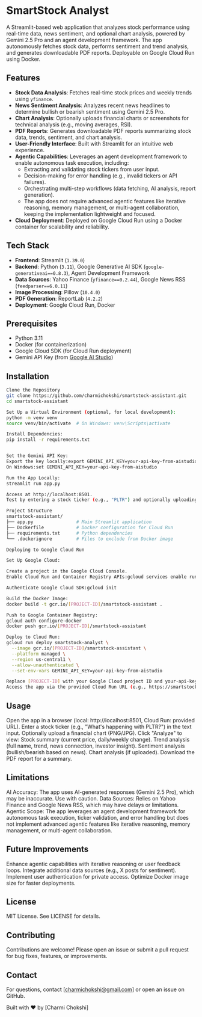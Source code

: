 # SmartStock Analyst

A Streamlit-based web application that analyzes stock performance using real-time data, news sentiment, and optional chart analysis, powered by Gemini 2.5 Pro and an agent development framework. The app autonomously fetches stock data, performs sentiment and trend analysis, and generates downloadable PDF reports. Deployable on Google Cloud Run using Docker.

## Features

- **Stock Data Analysis**: Fetches real-time stock prices and weekly trends using `yfinance`.
- **News Sentiment Analysis**: Analyzes recent news headlines to determine bullish or bearish sentiment using Gemini 2.5 Pro.
- **Chart Analysis**: Optionally uploads financial charts or screenshots for technical analysis (e.g., moving averages, RSI).
- **PDF Reports**: Generates downloadable PDF reports summarizing stock data, trends, sentiment, and chart analysis.
- **User-Friendly Interface**: Built with Streamlit for an intuitive web experience.
- **Agentic Capabilities**: Leverages an agent development framework to enable autonomous task execution, including:
  - Extracting and validating stock tickers from user input.
  - Decision-making for error handling (e.g., invalid tickers or API failures).
  - Orchestrating multi-step workflows (data fetching, AI analysis, report generation).
  - The app does not require advanced agentic features like iterative reasoning, memory management, or multi-agent collaboration, keeping the implementation lightweight and focused.
- **Cloud Deployment**: Deployed on Google Cloud Run using a Docker container for scalability and reliability.

## Tech Stack

- **Frontend**: Streamlit (`1.39.0`)
- **Backend**: Python (`3.11`), Google Generative AI SDK (`google-generativeai==0.8.3`), Agent Development Framework
- **Data Sources**: Yahoo Finance (`yfinance==0.2.44`), Google News RSS (`feedparser==6.0.11`)
- **Image Processing**: Pillow (`10.4.0`)
- **PDF Generation**: ReportLab (`4.2.2`)
- **Deployment**: Google Cloud Run, Docker

## Prerequisites

- Python 3.11
- Docker (for containerization)
- Google Cloud SDK (for Cloud Run deployment)
- Gemini API Key (from [Google AI Studio](https://aistudio.google.com/))

## Installation

```bash
Clone the Repository
git clone https://github.com/charmichokshi/smartstock-assistant.git
cd smartstock-assistant

Set Up a Virtual Environment (optional, for local development):
python -m venv venv
source venv/bin/activate  # On Windows: venv\Scripts\activate

Install Dependencies:
pip install -r requirements.txt


Set the Gemini API Key:
Export the key locally:export GEMINI_API_KEY=your-api-key-from-aistudio
On Windows:set GEMINI_API_KEY=your-api-key-from-aistudio

Run the App Locally:
streamlit run app.py

Access at http://localhost:8501.
Test by entering a stock ticker (e.g., "PLTR") and optionally uploading a chart.

Project Structure
smartstock-assistant/
├── app.py                # Main Streamlit application
├── Dockerfile            # Docker configuration for Cloud Run
├── requirements.txt      # Python dependencies
└── .dockerignore         # Files to exclude from Docker image

Deploying to Google Cloud Run

Set Up Google Cloud:

Create a project in the Google Cloud Console.
Enable Cloud Run and Container Registry APIs:gcloud services enable run.googleapis.com containerregistry.googleapis.com

Authenticate Google Cloud SDK:gcloud init

Build the Docker Image:
docker build -t gcr.io/[PROJECT-ID]/smartstock-assistant .

Push to Google Container Registry:
gcloud auth configure-docker
docker push gcr.io/[PROJECT-ID]/smartstock-assistant

Deploy to Cloud Run:
gcloud run deploy smartstock-analyst \
  --image gcr.io/[PROJECT-ID]/smartstock-assistant \
  --platform managed \
  --region us-central1 \
  --allow-unauthenticated \
  --set-env-vars GEMINI_API_KEY=your-api-key-from-aistudio

Replace [PROJECT-ID] with your Google Cloud project ID and your-api-key-from-aistudio with your Gemini API key.
Access the app via the provided Cloud Run URL (e.g., https://smartstock-analyst-XXXX.a.run.app).
```


## Usage

Open the app in a browser (local: http://localhost:8501, Cloud Run: provided URL).
Enter a stock ticker (e.g., "What's happening with PLTR?") in the text input.
Optionally upload a financial chart (PNG/JPG).
Click "Analyze" to view:
Stock summary (current price, daily/weekly change).
Trend analysis (full name, trend, news connection, investor insight).
Sentiment analysis (bullish/bearish based on news).
Chart analysis (if uploaded).
Download the PDF report for a summary.


## Limitations

AI Accuracy: The app uses AI-generated responses (Gemini 2.5 Pro), which may be inaccurate. Use with caution.
Data Sources: Relies on Yahoo Finance and Google News RSS, which may have delays or limitations.
Agentic Scope: The app leverages an agent development framework for autonomous task execution, ticker validation, and error handling but does not implement advanced agentic features like iterative reasoning, memory management, or multi-agent collaboration.


## Future Improvements

Enhance agentic capabilities with iterative reasoning or user feedback loops.
Integrate additional data sources (e.g., X posts for sentiment).
Implement user authentication for private access.
Optimize Docker image size for faster deployments.


## License
MIT License. See LICENSE for details.

## Contributing
Contributions are welcome! Please open an issue or submit a pull request for bug fixes, features, or improvements.

## Contact
For questions, contact [charmichokshi@gmail.com] or open an issue on GitHub.

Built with ❤️ by [Charmi Chokshi]
